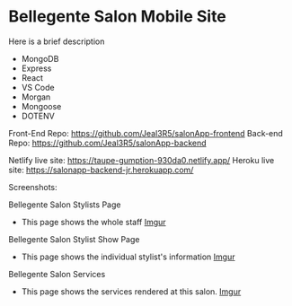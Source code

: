 # Bellegente Salon Mobile Site

Here is a brief description

- MongoDB
- Express
- React
- VS Code
- Morgan
- Mongoose
- DOTENV

Front-End Repo: https://github.com/Jeal3R5/salonApp-frontend
Back-end Repo: https://github.com/Jeal3R5/salonApp-backend

Netlify live site: https://taupe-gumption-930da0.netlify.app/
Heroku live site: https://salonapp-backend-jr.herokuapp.com/

Screenshots:

Bellegente Salon Stylists Page
* This page shows the whole staff
[Imgur](https://i.imgur.com/nIKB8VK.png)

Bellegente Salon Stylist Show Page
   * This page shows the individual stylist's information 
[Imgur](https://i.imgur.com/RY0RhR7.png)

Bellegente Salon Services
* This page shows the services rendered at this salon.
[Imgur](https://i.imgur.com/qgyTIBP.png)


